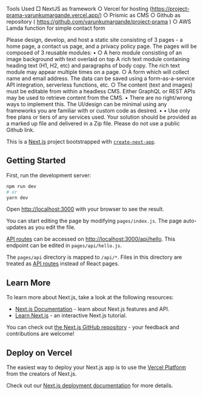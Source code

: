 Tools Used
□ NextJS as framework
○ Vercel for hosting (https://project-prama-varunkumargande.vercel.app/)
○ Prismic as CMS
○ Github as repository ( https://github.com/varunkumargande/project-prama )
○ AWS Lamda function for simple contact form

Please design, develop, and host a static site consisting of 3 pages - a home page, a contact us page, and a
privacy policy page. The pages will be composed of 3 reusable modules:
•
○ A hero module consisting of an image background with text overlaid on top
A rich text module containing heading text (H1, H2, etc) and paragraphs of body copy. The rich text module may
appear multiple times on a page.
○
A form which will collect name and email address. The data can be saved using a form-as-a-service API
integration, serverless functions, etc.
○
The content (text and images) must be editable from within a headless CMS. Either GraphQL or REST APIs may be
used to retrieve content from the CMS.
•
There are no right/wrong ways to implement this. The UI/design can be minimal using any frameworks you are
familiar with or custom code as desired.
•
• Use only free plans or tiers of any services used.
Your solution should be provided as a marked up file and delivered in a Zip file. Please do not use a public Github
link.




This is a [Next.js](https://nextjs.org/) project bootstrapped with [`create-next-app`](https://github.com/vercel/next.js/tree/canary/packages/create-next-app).

## Getting Started

First, run the development server:

```bash
npm run dev
# or
yarn dev
```

Open [http://localhost:3000](http://localhost:3000) with your browser to see the result.

You can start editing the page by modifying `pages/index.js`. The page auto-updates as you edit the file.

[API routes](https://nextjs.org/docs/api-routes/introduction) can be accessed on [http://localhost:3000/api/hello](http://localhost:3000/api/hello). This endpoint can be edited in `pages/api/hello.js`.

The `pages/api` directory is mapped to `/api/*`. Files in this directory are treated as [API routes](https://nextjs.org/docs/api-routes/introduction) instead of React pages.

## Learn More

To learn more about Next.js, take a look at the following resources:

- [Next.js Documentation](https://nextjs.org/docs) - learn about Next.js features and API.
- [Learn Next.js](https://nextjs.org/learn) - an interactive Next.js tutorial.

You can check out [the Next.js GitHub repository](https://github.com/vercel/next.js/) - your feedback and contributions are welcome!

## Deploy on Vercel

The easiest way to deploy your Next.js app is to use the [Vercel Platform](https://vercel.com/new?utm_medium=default-template&filter=next.js&utm_source=create-next-app&utm_campaign=create-next-app-readme) from the creators of Next.js.

Check out our [Next.js deployment documentation](https://nextjs.org/docs/deployment) for more details.
